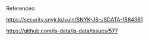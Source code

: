 References:

https://security.snyk.io/vuln/SNYK-JS-JSDATA-1584361

https://github.com/js-data/js-data/issues/577
